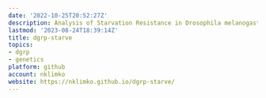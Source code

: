 ```yaml
---
date: '2022-10-25T20:52:27Z'
description: Analysis of Starvation Resistance in Drosophila melanogaster
lastmod: '2023-08-24T18:39:14Z'
title: dgrp-starve
topics:
- dgrp
- genetics
platform: github
account: nklimko
website: https://nklimko.github.io/dgrp-starve/
---
```


